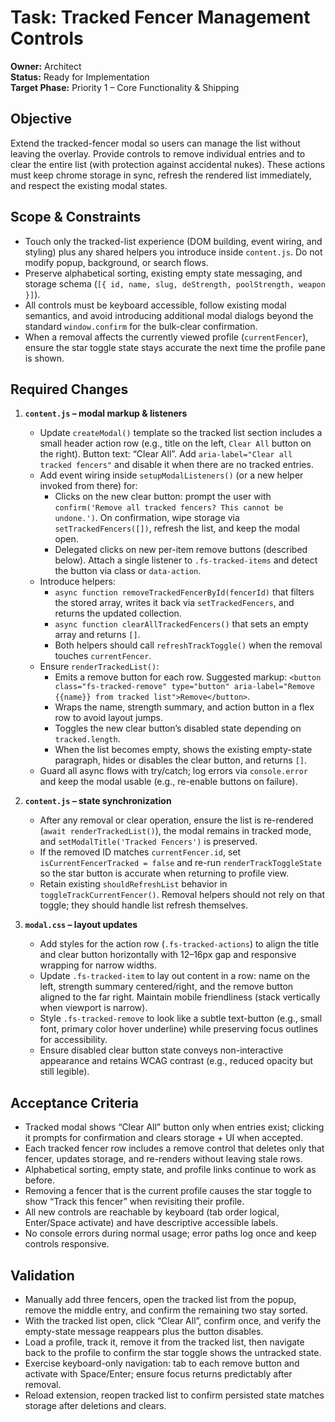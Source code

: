 # Task: Tracked Fencer Management Controls

**Owner:** Architect  
**Status:** Ready for Implementation  
**Target Phase:** Priority 1 – Core Functionality & Shipping

## Objective
Extend the tracked-fencer modal so users can manage the list without leaving the overlay. Provide controls to remove individual entries and to clear the entire list (with protection against accidental nukes). These actions must keep chrome storage in sync, refresh the rendered list immediately, and respect the existing modal states.

## Scope & Constraints
- Touch only the tracked-list experience (DOM building, event wiring, and styling) plus any shared helpers you introduce inside `content.js`. Do not modify popup, background, or search flows.
- Preserve alphabetical sorting, existing empty state messaging, and storage schema (`[{ id, name, slug, deStrength, poolStrength, weapon }]`).
- All controls must be keyboard accessible, follow existing modal semantics, and avoid introducing additional modal dialogs beyond the standard `window.confirm` for the bulk-clear confirmation.
- When a removal affects the currently viewed profile (`currentFencer`), ensure the star toggle state stays accurate the next time the profile pane is shown.

## Required Changes
1. **`content.js` – modal markup & listeners**
   - Update `createModal()` template so the tracked list section includes a small header action row (e.g., title on the left, `Clear All` button on the right). Button text: “Clear All”. Add `aria-label="Clear all tracked fencers"` and disable it when there are no tracked entries.
   - Add event wiring inside `setupModalListeners()` (or a new helper invoked from there) for:
     - Clicks on the new clear button: prompt the user with `confirm('Remove all tracked fencers? This cannot be undone.')`. On confirmation, wipe storage via `setTrackedFencers([])`, refresh the list, and keep the modal open.
     - Delegated clicks on new per-item remove buttons (described below). Attach a single listener to `.fs-tracked-items` and detect the button via class or `data-action`.
   - Introduce helpers:
     - `async function removeTrackedFencerById(fencerId)` that filters the stored array, writes it back via `setTrackedFencers`, and returns the updated collection.
     - `async function clearAllTrackedFencers()` that sets an empty array and returns `[]`.
     - Both helpers should call `refreshTrackToggle()` when the removal touches `currentFencer`.
   - Ensure `renderTrackedList()`:
     - Emits a remove button for each row. Suggested markup: `<button class="fs-tracked-remove" type="button" aria-label="Remove {{name}} from tracked list">Remove</button>`.
     - Wraps the name, strength summary, and action button in a flex row to avoid layout jumps.
     - Toggles the new clear button’s disabled state depending on `tracked.length`.
     - When the list becomes empty, shows the existing empty-state paragraph, hides or disables the clear button, and returns `[]`.
   - Guard all async flows with try/catch; log errors via `console.error` and keep the modal usable (e.g., re-enable buttons on failure).

2. **`content.js` – state synchronization**
   - After any removal or clear operation, ensure the list is re-rendered (`await renderTrackedList()`), the modal remains in tracked mode, and `setModalTitle('Tracked Fencers')` is preserved.
   - If the removed ID matches `currentFencer.id`, set `isCurrentFencerTracked = false` and re-run `renderTrackToggleState` so the star button is accurate when returning to profile view.
   - Retain existing `shouldRefreshList` behavior in `toggleTrackCurrentFencer()`. Removal helpers should not rely on that toggle; they should handle list refresh themselves.

3. **`modal.css` – layout updates**
   - Add styles for the action row (`.fs-tracked-actions`) to align the title and clear button horizontally with 12–16px gap and responsive wrapping for narrow widths.
   - Update `.fs-tracked-item` to lay out content in a row: name on the left, strength summary centered/right, and the remove button aligned to the far right. Maintain mobile friendliness (stack vertically when viewport is narrow).
   - Style `.fs-tracked-remove` to look like a subtle text-button (e.g., small font, primary color hover underline) while preserving focus outlines for accessibility.
   - Ensure disabled clear button state conveys non-interactive appearance and retains WCAG contrast (e.g., reduced opacity but still legible).

## Acceptance Criteria
- Tracked modal shows “Clear All” button only when entries exist; clicking it prompts for confirmation and clears storage + UI when accepted.
- Each tracked fencer row includes a remove control that deletes only that fencer, updates storage, and re-renders without leaving stale rows.
- Alphabetical sorting, empty state, and profile links continue to work as before.
- Removing a fencer that is the current profile causes the star toggle to show “Track this fencer” when revisiting their profile.
- All new controls are reachable by keyboard (tab order logical, Enter/Space activate) and have descriptive accessible labels.
- No console errors during normal usage; error paths log once and keep controls responsive.

## Validation
- Manually add three fencers, open the tracked list from the popup, remove the middle entry, and confirm the remaining two stay sorted.
- With the tracked list open, click “Clear All”, confirm once, and verify the empty-state message reappears plus the button disables.
- Load a profile, track it, remove it from the tracked list, then navigate back to the profile to confirm the star toggle shows the untracked state.
- Exercise keyboard-only navigation: tab to each remove button and activate with Space/Enter; ensure focus returns predictably after removal.
- Reload extension, reopen tracked list to confirm persisted state matches storage after deletions and clears.
